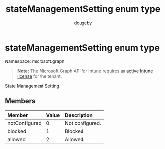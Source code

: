 ﻿---
title: "stateManagementSetting enum type"
description: "State Management Setting."
author: "dougeby"
localization_priority: Normal
ms.prod: "intune"
doc_type: enumPageType
---

# stateManagementSetting enum type

Namespace: microsoft.graph

> **Note:** The Microsoft Graph API for Intune requires an [active Intune license](https://go.microsoft.com/fwlink/?linkid=839381) for the tenant.

State Management Setting.

## Members

| Member        | Value | Description     |
| :------------ | :---- | :-------------- |
| notConfigured | 0     | Not configured. |
| blocked       | 1     | Blocked.        |
| allowed       | 2     | Allowed.        |
